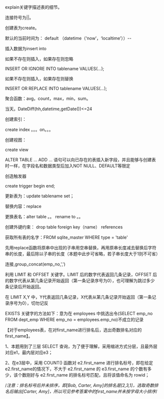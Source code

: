 explain关键字描述表的细节。

连接符号为||。

创建表为create。

默认的当前时间为： default （datetime（‘now’，‘localtime’））--

插入数据为insert into

如果不存在则插入，如果存在则忽略

INSERT OR IGNORE INTO tablename VALUES(...);

如果不存在则插入，如果存在则替换

INSERT OR REPLACE INTO tablename VALUES(...);

聚合函数：avg，count，max，min，sum。

当天。DateDiff(hh,datetime,getDate())<=24

创建索引：

create index 。。。on。。。

创建视图：

create view

ALTER TABLE ... ADD ... 语句可以向已存在的表插入新字段，并且能够与创建表时一样，在字段名和数据类型后加入NOT NULL、DEFAULT等限定

创造触发器

create trigger  begin end;

更新表为：update tablename set；

替换内容：replace

更换表名：alter table 。。 rename to 。。

创建外键约束： drop table foreign key（name） references

获取所有表的名字：FROM sqlite_master WHERE type = 'table'

先用replace函数将原串中出现的子串用空串替换，再用原串长度减去替换后字符串的长度，最后除以子串的长度（本题中此步可省略，若子串长度大于1则不可省）

连接,group_concat(emp_no,',')

利用 LIMIT 和 OFFSET 关键字。LIMIT 后的数字代表返回几条记录，OFFSET 后的数字代表从第几条记录开始返回（第一条记录序号为0），也可理解为跳过多少条记录后开始返回。

在 LIMIT X,Y 中，Y代表返回几条记录，X代表从第几条记录开始返回（第一条记录序号为0），切勿记反

EXISTS 关键字的方法如下：意为在 employees 中挑选出令(SELECT emp_no FROM dept_emp WHERE emp_no = employees.emp_no)不成立的记录

【对于employees表，在对first_name进行排名后，选出奇数排名对应的first_name】。

1、本题用到了三层 SELECT 查询，为了便于理解，采用缩进方式分层，且最外层对应e1，最内层对应e3；

2、在e3层中，采用 COUNT() 函数对 e2.first_name 进行排名标号，即在给定 e2.first_name的情况下，不大于 e2.first_name 的 e3.first_name 的个数有多少，该个数刚好与 e2.first_name 的排名标号匹配，且将该值命名为 rowid；

/*注意：排名标号后并未排序，即[Bob, Carter, Amy]的排名是[2,3,1]，选取奇数排名后输出[Carter, Amy]，所以可见参考答案中的first_name并未按字母大小排序*/